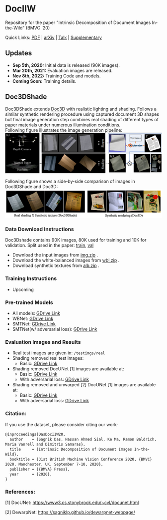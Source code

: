 
# DocIIW
Repository for the paper "Intrinsic Decomposition of Document Images In-the-Wild" (BMVC '20)

Quick Links: [PDF](https://www.bmvc2020-conference.com/assets/papers/0906.pdf) | [arXiv](https://arxiv.org/pdf/2011.14447.pdf) |  [Talk](https://www.bmvc2020-conference.com/conference/papers/paper_0906.html) | [Supplementary](https://drive.google.com/file/d/1wQs6p6mMkm-z6dn9SQyPl6gwCqV2YJhf/view?usp=sharing) 
## Updates
* **Sep 5th, 2020:**  Initial data is released (90K images).
* **Mar 20th, 2021:** Evaluation images are released.
* **Nov 8th, 2022:** Training Code and models.
* **Coming Soon:** Training details.

## Doc3DShade
Doc3DShade extends [Doc3D](https://github.com/cvlab-stonybrook/doc3D-dataset) with realistic lighting and shading. Follows a similar synthetic rendering procedure using captured document 3D shapes but final image generation step combines real shading of different types of paper materials under numerous illumination conditions. 
<br>
Following figure illustrates the image generation pipeline:
![Dataset Capture Pipeline](/assets/pipeline.png)

Following figure shows a side-by-side comparison of images in Doc3DShade and Doc3D:
![Comparison with Doc3D](/assets/comp.png)

### Data Download Instructions
Doc3Dshade contains 90K images, 80K used for training and 10K for validation. Split used in the paper: [train](https://drive.google.com/file/d/1kRrmheEr2uNpYW6839rD1jCPa57YcxAb/view?usp=sharing), [val](https://drive.google.com/file/d/14siJyQOtxq4HNbfX8R969VhhR7wv-t8_/view?usp=sharing)
* Download the input images from [img.zip](https://drive.google.com/file/d/1ixxgbcGoNIdYudoHUvGaQlXHiH1Vqv_I/view?usp=sharing) .
* Download the white-balanced images from [wbl.zip](https://drive.google.com/file/d/1bhWqCezS1FTCUtSjQk6jgmIBD4IWrbjp/view?usp=sharing) .
* Download synthetic textures from [alb.zip](https://drive.google.com/file/d/1iFr9xfTPJBuBH2rThPXLgpWiSlhNtg1e/view?usp=sharing) .

### Training Instructions
* Upcoming

### Pre-trained Models
* All models: [GDrive Link](https://drive.google.com/drive/folders/1KFA-nu1CkjSCtTo_wFZx_033hxvT1fGt?usp=sharing)
* WBNet: [GDrive Link](https://drive.google.com/file/d/1B-35CZsaiBqIP4PFtlP5hnQli1IEqxrr/view?usp=share_link)
* SMTNet: [GDrive Link](https://drive.google.com/file/d/1akaotJzsjPVSCjopJ_uLGduRB8YdwwCS/view?usp=share_link)
* SMTNet(w/ adversarial loss): [GDrive Link](https://drive.google.com/file/d/1Ta2WnqZsdpEswg3cryooqT_An_51qg4N/view?usp=share_link)

### Evaluation Images and Results
* Real test images are given in: ```/testimgs/real```
* Shading removed real test images:
	* Basic: [GDrive Link](https://drive.google.com/drive/folders/1vs5zqdqRjIXrcGc7EYhnqNI06QRQ1Ey2?usp=sharing)
* Shading removed DocUNet [1] images are available at: 
	* Basic: [GDrive Link](https://drive.google.com/drive/folders/1YA1tcaHKxDm-80Nbjd9ln6_IYBpMhzXH?usp=sharing)
	* With adversarial loss: [GDrive Link](https://drive.google.com/drive/folders/1wDG3PIu6sx7q8oS-1_VGs3FPhMV4iJUn?usp=sharing)
* Shading removed and unwarped [2] DocUNet [1] images are available at:
	* Basic: [GDrive Link](https://drive.google.com/drive/folders/1H5Bv5wgBxz4jq7Dr2VfH__OmiWBqVviH?usp=sharing)
	*  With adversarial loss: [GDrive Link](https://drive.google.com/drive/folders/160SQDv4PmRmIpNnp7_5450qKhfHf21SF?usp=sharing)

### Citation:
If you use the dataset, please consider citing our work-
```
@inproceedings{DasDocIIW20,
  author    = {Sagnik Das, Hassan Ahmed Sial, Ke Ma, Ramon Baldrich, Maria Vanrell and Dimitris Samaras},
  title     = {Intrinsic Decomposition of Document Images In-the-Wild},
  booktitle = {31st British Machine Vision Conference 2020, {BMVC} 2020, Manchester, UK, September 7-10, 2020},
  publisher = {{BMVA} Press},
  year      = {2020},
}
```

### References: 
[1] DocUNet: https://www3.cs.stonybrook.edu/~cvl/docunet.html

[2] DewarpNet: https://sagniklp.github.io/dewarpnet-webpage/